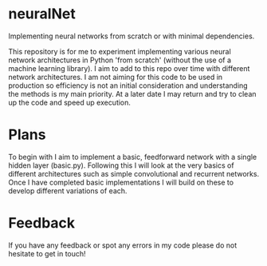 # neuralNet
Implementing neural networks from scratch or with minimal dependencies.

This repository is for me to experiment implementing various neural network architectures in Python 'from scratch' (without the use of a machine learning library).
I aim to add to this repo over time with different network architectures. I am not aiming for this code to be used in production so efficiency is not an initial consideration and understanding the methods is my main priority. 
At a later date I may return and try to clean up the code and speed up execution.

# Plans
To begin with I aim to implement a basic, feedforward network with a single hidden layer (basic.py). 
Following this I will look at the very basics of different architectures such as simple convolutional and recurrent networks. Once I have completed basic implementations I will build on these to develop different variations of each.

# Feedback
If you have any feedback or spot any errors in my code please do not hesitate to get in touch!
